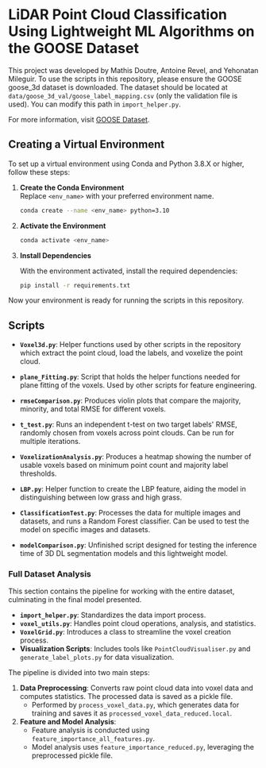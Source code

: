 # LiDAR Point Cloud Classification Using Lightweight ML Algorithms on the GOOSE Dataset

This project was developed by Mathis Doutre, Antoine Revel, and Yehonatan Mileguir. To use the scripts in this repository, please ensure the GOOSE goose_3d dataset is downloaded. The dataset should be located at `data/goose_3d_val/goose_label_mapping.csv` (only the validation file is used). You can modify this path in `import_helper.py`.  

For more information, visit [GOOSE Dataset](https://goose-dataset.de/).

## Creating a Virtual Environment

To set up a virtual environment using Conda and Python 3.8.X or higher, follow these steps:

1. **Create the Conda Environment**  
   Replace `<env_name>` with your preferred environment name.

   ```bash
   conda create --name <env_name> python=3.10
   ```

2. **Activate the Environment**  

   ```bash
   conda activate <env_name>
   ```

3. **Install Dependencies**  

   With the environment activated, install the required dependencies:

   ```bash
   pip install -r requirements.txt
   ```

Now your environment is ready for running the scripts in this repository.


## Scripts

- **`Voxel3d.py`**: Helper functions used by other scripts in the repository which extract the point cloud, load the labels, and voxelize the point cloud.

- **`plane_Fitting.py`**: Script that holds the helper functions needed for plane fitting of the voxels. Used by other scripts for feature engineering. 

- **`rmseComparison.py`**: Produces violin plots that compare the majority, minority, and total RMSE for different voxels. 

- **`t_test.py`**: Runs an independent t-test on two target labels' RMSE, randomly chosen from voxels across point clouds. Can be run for multiple iterations. 

- **`VoxelizationAnalysis.py`**: Produces a heatmap showing the number of usable voxels based on minimum point count and majority label thresholds.

- **`LBP.py`**: Helper function to create the LBP feature, aiding the model in distinguishing between low grass and high grass.

- **`ClassificationTest.py`**: Processes the data for multiple images and datasets, and runs a Random Forest classifier. Can be used to test the model on specific images and datasets. 

- **`modelComparison.py`**: Unfinished script designed for testing the inference time of 3D DL segmentation models and this lightweight model.

### Full Dataset Analysis

This section contains the pipeline for working with the entire dataset, culminating in the final model presented.  

- **`import_helper.py`**: Standardizes the data import process.  
- **`voxel_utils.py`**: Handles point cloud operations, analysis, and statistics.  
- **`VoxelGrid.py`**: Introduces a class to streamline the voxel creation process.  
- **Visualization Scripts**: Includes tools like `PointCloudVisualiser.py` and `generate_label_plots.py` for data visualization.  

The pipeline is divided into two main steps:  
1. **Data Preprocessing**: Converts raw point cloud data into voxel data and computes statistics. The processed data is saved as a pickle file.  
   - Performed by `process_voxel_data.py`, which generates data for training and saves it as `processed_voxel_data_reduced.local`.  
2. **Feature and Model Analysis**:  
   - Feature analysis is conducted using `feature_importance_all_features.py`.  
   - Model analysis uses `feature_importance_reduced.py`, leveraging the preprocessed pickle file.  

